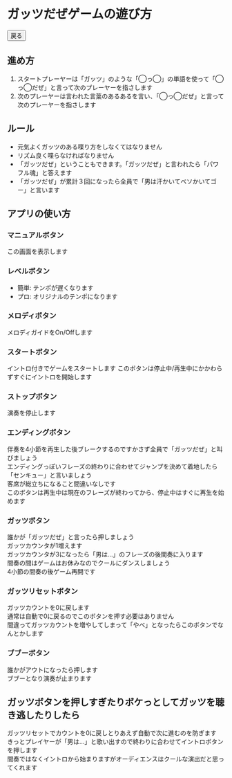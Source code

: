 # ガッツだぜゲームの遊び方
<button type="button" onclick="history.back()">戻る</button>
## 進め方
1. スタートプレーヤーは「ガッツ」のような「◯っ◯」の単語を使って「◯っ◯だぜ」と言って次のプレーヤーを指さします  
2. 次のプレーヤーは言われた言葉のあるあるを言い、「◯っ◯だぜ」と言って次のプレーヤーを指さします

## ルール
- 元気よくガッツのある喋り方をしなくてはなりません
- リズム良く喋らなければなりません
- 「ガッツだぜ」ということもできます。「ガッツだぜ」と言われたら「パワフル魂」と答えます
- 「ガッツだぜ」が累計３回になったら全員で「男は汗かいてベソかいてゴー」と言います

## アプリの使い方
### マニュアルボタン
この画面を表示します

### レベルボタン
- 簡単: テンポが遅くなります
- プロ: オリジナルのテンポになります

### メロディボタン
メロディガイドをOn/Offします

### スタートボタン
イントロ付きでゲームをスタートします
このボタンは停止中/再生中にかかわらずすぐにイントロを開始します

### ストップボタン
演奏を停止します

### エンディングボタン
伴奏を4小節を再生した後ブレークするのですかさず全員で「ガッツだぜ」と叫びましょう    
エンディングっぽいフレーズの終わりに合わせてジャンプを決めて着地したら「センキュー」と言いましょう  
客席が総立ちになること間違いなしです  
このボタンは再生中は現在のフレーズが終わってから、停止中はすぐに再生を始めます  

### ガッツボタン
誰かが「ガッツだぜ」と言ったら押しましょう  
ガッツカウンタが1増えます  
ガッツカウンタが3になったら「男は…」のフレーズの後間奏に入ります  
間奏の間はゲームはお休みなのでクールにダンスしましょう  
4小節の間奏の後ゲーム再開です  

### ガッツリセットボタン
ガッツカウントを0に戻します  
通常は自動で0に戻るのでこのボタンを押す必要はありません  
間違ってガッツカウントを増やしてしまって「やべ」となったらこのボタンでなんとかします  

### ブブーボタン
誰かがアウトになったら押します  
ブブーとなり演奏が止まります  

## ガッツボタンを押しすぎたりボケっとしてガッツを聴き逃したりしたら
ガッツリセットでカウントを0に戻しとりあえず自動で次に進むのを防ぎます    
きっとプレイヤーが「男は…」と歌い出すので終わりに合わせてイントロボタンを押します    
間奏ではなくイントロから始まりますがオーディエンスはクールな演出だと思ってくれます  
